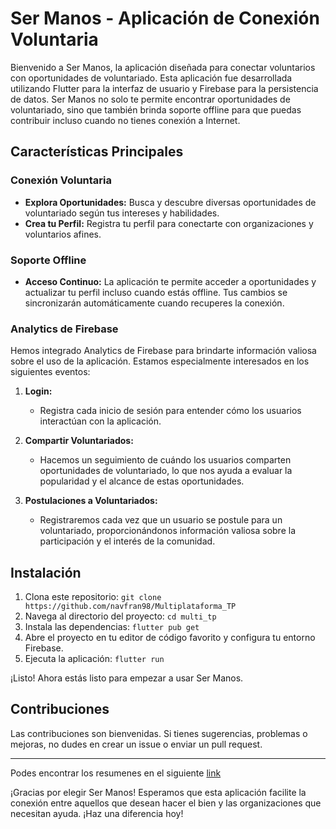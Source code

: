 # Ser Manos - Aplicación de Conexión Voluntaria

Bienvenido a Ser Manos, la aplicación diseñada para conectar voluntarios con oportunidades de voluntariado. Esta aplicación fue desarrollada utilizando Flutter para la interfaz de usuario y Firebase para la persistencia de datos. Ser Manos no solo te permite encontrar oportunidades de voluntariado, sino que también brinda soporte offline para que puedas contribuir incluso cuando no tienes conexión a Internet.

## Características Principales

### Conexión Voluntaria
- **Explora Oportunidades:** Busca y descubre diversas oportunidades de voluntariado según tus intereses y habilidades.
- **Crea tu Perfil:** Registra tu perfil para conectarte con organizaciones y voluntarios afines.

### Soporte Offline
- **Acceso Continuo:** La aplicación te permite acceder a oportunidades y actualizar tu perfil incluso cuando estás offline. Tus cambios se sincronizarán automáticamente cuando recuperes la conexión.

### Analytics de Firebase
Hemos integrado Analytics de Firebase para brindarte información valiosa sobre el uso de la aplicación. Estamos especialmente interesados en los siguientes eventos:

1. **Login:**
   - Registra cada inicio de sesión para entender cómo los usuarios interactúan con la aplicación.

2. **Compartir Voluntariados:**
   - Hacemos un seguimiento de cuándo los usuarios comparten oportunidades de voluntariado, lo que nos ayuda a evaluar la popularidad y el alcance de estas oportunidades.

3. **Postulaciones a Voluntariados:**
   - Registraremos cada vez que un usuario se postule para un voluntariado, proporcionándonos información valiosa sobre la participación y el interés de la comunidad.

## Instalación

1. Clona este repositorio: `git clone https://github.com/navfran98/Multiplataforma_TP`
2. Navega al directorio del proyecto: `cd multi_tp`
3. Instala las dependencias: `flutter pub get`
4. Abre el proyecto en tu editor de código favorito y configura tu entorno Firebase.
5. Ejecuta la aplicación: `flutter run`

¡Listo! Ahora estás listo para empezar a usar Ser Manos.

## Contribuciones
Las contribuciones son bienvenidas. Si tienes sugerencias, problemas o mejoras, no dudes en crear un issue o enviar un pull request.

---

Podes encontrar los resumenes en el siguiente [link](resumen/resumen.md)

¡Gracias por elegir Ser Manos! Esperamos que esta aplicación facilite la conexión entre aquellos que desean hacer el bien y las organizaciones que necesitan ayuda. ¡Haz una diferencia hoy!
